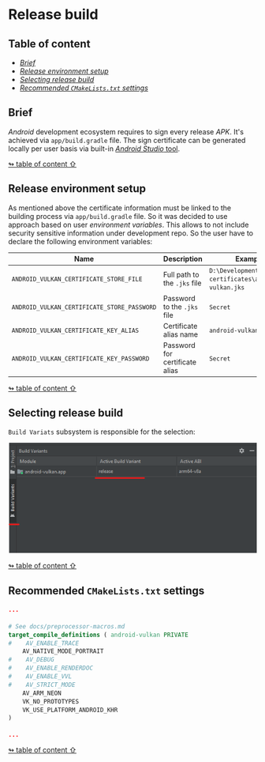 # Release build

## <a id="table-of-content">Table of content</a>

- [_Brief_](#brief)
- [_Release environment setup_](#release-env)
- [_Selecting release build_](#select-release)
- [_Recommended `CMakeLists.txt` settings_](#recommended-settings)

## <a id="brief">Brief</a>

_Android_ development ecosystem requires to sign every release _APK_. It's achieved via `app/build.gradle` file. The sign certificate can be generated locally per user basis via built-in [_Android Studio_ tool](https://developer.android.com/studio/publish/app-signing#generate-key).

[↬ table of content ⇧](#table-of-content)

## <a id="release-env">Release environment setup</a>

As mentioned above the certificate information must be linked to the building process via `app/build.gradle` file. So it was decided to use approach based on user _environment variables_. This allows to not include security sensitive information under development repo. So the user have to declare the following environment variables:

Name | Description | Example
--- | --- | ---
`ANDROID_VULKAN_CERTIFICATE_STORE_FILE` | Full path to the `.jks` file | `D:\Development\android-certificates\android-vulkan.jks`
`ANDROID_VULKAN_CERTIFICATE_STORE_PASSWORD` | Password to the `.jks` file | `Secret`
`ANDROID_VULKAN_CERTIFICATE_KEY_ALIAS` | Certificate alias name | `android-vulkan`
`ANDROID_VULKAN_CERTIFICATE_KEY_PASSWORD` | Password for certificate alias | `Secret`

[↬ table of content ⇧](#table-of-content)

## <a id="select-release">Selecting release build</a>

`Build Variats` subsystem is responsible for the selection:

<img src="./images/release-build-selector.png" width="629" />

[↬ table of content ⇧](#table-of-content)

## <a id="recommended-settings">Recommended `CMakeLists.txt` settings</a>

```cmake
...

# See docs/preprocessor-macros.md
target_compile_definitions ( android-vulkan PRIVATE
#    AV_ENABLE_TRACE
    AV_NATIVE_MODE_PORTRAIT
#    AV_DEBUG
#    AV_ENABLE_RENDERDOC
#    AV_ENABLE_VVL
#    AV_STRICT_MODE
    AV_ARM_NEON
    VK_NO_PROTOTYPES
    VK_USE_PLATFORM_ANDROID_KHR
)

...
```

[↬ table of content ⇧](#table-of-content)
